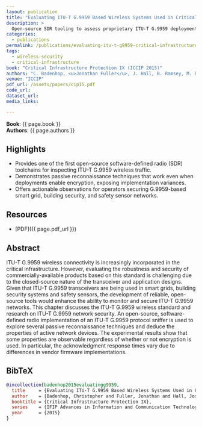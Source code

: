 ```yaml
---
layout: publication
title: "Evaluating ITU-T G.9959 Based Wireless Systems Used in Critical Infrastructure Assets"
description: >
  Open-source SDR tooling to assess proprietary ITU-T G.9959 deployments within smart grids, building security, and safety sensors.
categories:
  - publications
permalink: /publications/evaluating-itu-t-g9959-critical-infrastructure/
tags:
  - wireless-security
  - critical-infrastructure
book: "Critical Infrastructure Protection IX (ICCIP 2015)"
authors: "C. Badenhop, <u>Jonathan Fuller</u>, J. Hall, B. Ramsey, M. Rice"
venue: "ICCIP"
pdf_url: /assets/papers/cip15.pdf
code_url: 
dataset_url: 
media_links:

---
```


**Book**: {{ page.book }}  
**Authors**: {{ page.authors }}

## Highlights

- Provides one of the first open-source software-defined radio (SDR) toolchains for inspecting ITU-T G.9959 wireless traffic.
- Demonstrates passive reconnaissance techniques that work even when deployments enable encryption, exposing implementation variances.
- Offers actionable observations for operators securing G.9959-based smart grid, building security, and safety sensor networks.

## Resources

- [PDF]({{ page.pdf_url }})  


## Abstract

ITU-T G.9959 wireless connectivity is increasingly incorporated in the critical infrastructure. However, evaluating the robustness and security of commercially-available products based on this standard is challenging due to the closed-source nature of the transceiver and application designs. Given that ITU-T G.9959 transceivers are being used in smart grids, building security systems and safety sensors, the development of reliable, open-source tools would enhance the ability to monitor and secure ITU-T G.9959 networks. This chapter discusses the ITU-T G.9959 wireless standard and research on ITU-T G.9959 network security. An open-source, software-defined radio implementation of an ITU-T G.9959 protocol sniffer is used to explore several passive reconnaissance techniques and deduce the properties of active network devices. The experimental results show that some properties are observable regardless of whether or not encryption is used. In particular, the acknowledgment response times vary due to differences in vendor firmware implementations.


## BibTeX

```bibtex
@incollection{badenhop2015evaluatingg9959,
  title     = {Evaluating ITU-T G.9959 Based Wireless Systems Used in Critical Infrastructure Assets},
  author    = {Badenhop, Christopher and Fuller, Jonathan and Hall, Joseph and Ramsey, Benjamin and Rice, Mason},
  booktitle = {Critical Infrastructure Protection IX},
  series    = {IFIP Advances in Information and Communication Technology},
  year      = {2015}
}
```
